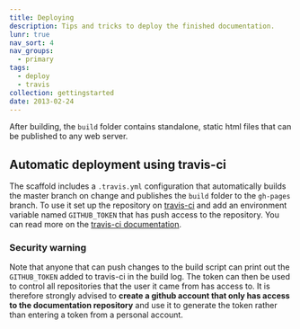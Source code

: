 ```yaml
---
title: Deploying
description: Tips and tricks to deploy the finished documentation.
lunr: true
nav_sort: 4
nav_groups:
  - primary
tags:
  - deploy
  - travis
collection: gettingstarted
date: 2013-02-24
---
```

After building, the `build` folder contains standalone, static html files that can be published to any web server.

## Automatic deployment using travis-ci

The scaffold includes a `.travis.yml` configuration that automatically builds the master branch on change and publishes the `build` folder to the `gh-pages` branch. To use it set up the repository on [travis-ci](https://travis-ci.org/) and add an environment variable named `GITHUB_TOKEN` that has push access to the repository. You can read more on the [travis-ci documentation](https://docs.travis-ci.com/user/deployment/pages/).

### Security warning

Note that anyone that can push changes to the build script can print out the `GITHUB_TOKEN` added to travis-ci in the build log. The token can then be used to control all repositories that the user it came from has access to. It is therefore strongly advised to **create a github account that only has access to the documentation repository** and use it to generate the token rather than entering a token from a personal account.

